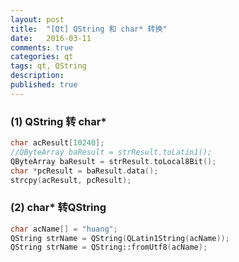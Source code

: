 ```yaml
---
layout: post
title:  "[Qt] QString 和 char* 转换"
date:   2016-03-11
comments: true
categories: qt
tags: qt, QString
description:
published: true
---
```




### (1) QString 转 char*

```cpp
char acResult[10240];
//QByteArray baResult = strResult.toLatin1();
QByteArray baResult = strResult.toLocal8Bit();
char *pcResult = baResult.data();
strcpy(acResult, pcResult);
```

### (2) char* 转QString

```cpp
char acName[] = "huang";
QString strName = QString(QLatin1String(acName));
QString strName = QString::fromUtf8(acName);
```